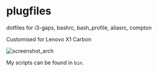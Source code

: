 # plugfiles
dotfiles for i3-gaps, bashrc, bash_profile, aliasrc, compton

Customised for Lenovo X1 Carbon

![screenshot_arch](screenshot.gif)

My scripts can be found in `bin`.
